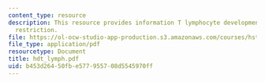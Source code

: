 ```yaml
---
content_type: resource
description: This resource provides information T lymphocyte development, and MHC
  restriction.
file: https://ol-ocw-studio-app-production.s3.amazonaws.com/courses/hst-176-cellular-and-molecular-immunology-fall-2005/b453d26450fbe577955708d5545970ff_hdt_lymph.pdf
file_type: application/pdf
resourcetype: Document
title: hdt_lymph.pdf
uid: b453d264-50fb-e577-9557-08d5545970ff
---
```

